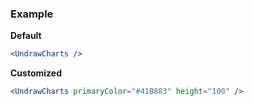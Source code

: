 ### Example

**Default**
```jsx
<UndrawCharts />
```

**Customized**
```jsx
<UndrawCharts primaryColor="#41B883" height="100" />
```
